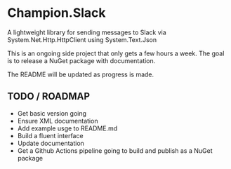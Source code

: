 # Champion.Slack
A lightweight library for sending messages to Slack via System.Net.Http.HttpClient using System.Text.Json

This is an ongoing side project that only gets a few hours a week. The goal is to release a NuGet package with documentation.

The README will be updated as progress is made.

## TODO / ROADMAP

* Get basic version going
* Ensure XML documentation
* Add example usge to README.md
* Build a fluent interface
* Update documentation
* Get a Github Actions pipeline going to build and publish as a NuGet package
